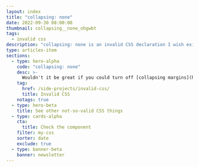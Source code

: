 ```yaml
---
layout: index
title: "collapsing: none"
date: 2022-09-30 08:00:00
thumbnail: collapsing__none_ohgwbt
tags:
  - invalid css
description: "collapsing: none is an invalid CSS declaration I wish existed."
type: articles-item
sections:
  - type: hero-alpha
    code: "collapsing: none"
    desc: >-
      Wouldn't it be great if you could turn off [collapsing margins](https://developer.mozilla.org/en-US/docs/Web/CSS/CSS_Box_Model/Mastering_margin_collapsing) sometimes? This declaration would do precisely that.
    tag:
      href: /side-projects/invalid-css/
      title: Invalid CSS
    notags: true
  - type: hero-beta
    title: See other not-so-valid CSS things
  - type: cards-alpha
    cta:
      title: Check the component
    filter: my-css
    sorter: date
    exclude: true
  - type: banner-beta
    banner: newsletter
---
```

